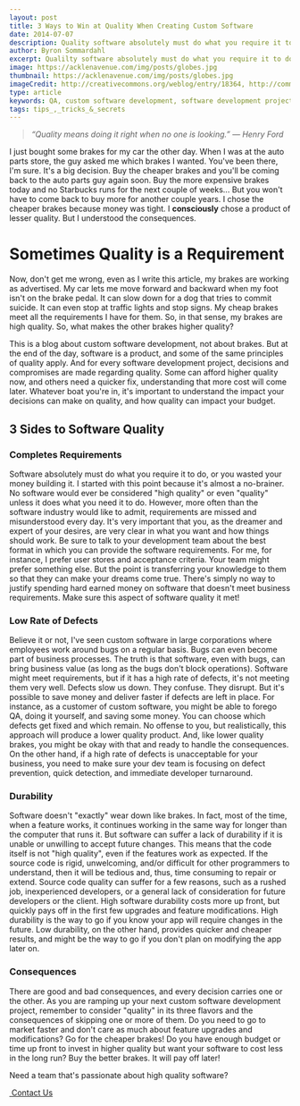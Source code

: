 ```yaml
---
layout: post
title: 3 Ways to Win at Quality When Creating Custom Software
date: 2014-07-07
description: Quality software absolutely must do what you require it to do, or you wasted your money building it. 
author: Byron Sommardahl 
excerpt: Qualilty software absolutely must do what you require it to do, or you wasted your money building it. 
image: https://acklenavenue.com/img/posts/globes.jpg
thumbnail: https://acklenavenue.com/img/posts/globes.jpg
imageCredit: http://creativecommons.org/weblog/entry/18364, http://commons.wikimedia.org/wiki/File:Henry_ford_1919.jpg, http://commons.wikimedia.org/wiki/File:%22YOUR_BATTLESHIP_AND_HER_REQUIREMENTS%22_-_NARA_-_516243.jpg, https://www.flickr.com/photos/jurvetson/156830367/, https://www.flickr.com/photos/autohistorian/4410527136/ (creative commons)
type: article
keywords: QA, custom software development, software development project, Acklen Avenue, Nashville, high quality software
tags: tips_,_tricks_&_secrets
---
```

> *“Quality means doing it right when no one is looking.” — Henry Ford*

I just bought some brakes for my car the other day. When I was at the auto parts store, the guy asked me which brakes I wanted. You've been there, I'm sure. It's a big decision. Buy the cheaper brakes and you'll be coming back to the auto parts guy again soon. Buy the more expensive brakes today and no Starbucks runs for the next couple of weeks... But you won't have to come back to buy more for another couple years. I chose the cheaper brakes because money was tight. I **consciously** chose a product of lesser quality. But I understood the consequences.

# Sometimes Quality is a Requirement

Now, don't get me wrong, even as I write this article, my brakes are working as advertised. My car lets me move forward and backward when my foot isn't on the brake pedal. It can slow down for a dog that tries to commit suicide. It can even stop at traffic lights and stop signs. My cheap brakes meet all the requirements I have for them. So, in that sense, my brakes are high quality. So, what makes the other brakes higher quality?

This is a blog about custom software development, not about brakes. But at the end of the day, software is a product, and some of the same principles of quality apply. And for every software development project, decisions and compromises are made regarding quality. Some can afford higher quality now, and others need a quicker fix, understanding that more cost will come later.  Whatever boat you're in, it's important to understand the impact your decisions can make on quality, and how quality can impact your budget.

## 3 Sides to Software Quality


### Completes Requirements

Software absolutely must do what you require it to do, or you wasted your money building it. I started with this point because it's almost a no-brainer. No software would ever be considered "high quality" or even "quality" unless it does what you need it to do. However, more often than the software industry would like to admit, requirements are missed and misunderstood every day. It's very important that you, as the dreamer and expert of your desires, are very clear in what you want and how things should work. Be sure to talk to your development team about the best format in which you can provide the software requirements. For me, for instance, I prefer user stores and acceptance criteria. Your team might prefer something else. But the point is transferring your knowledge to them so that they can make your dreams come true. There's simply no way to justify spending hard earned money on software that doesn't meet business requirements. Make sure this aspect of software quality it met!

### Low Rate of Defects

Believe it or not, I've seen custom software in large corporations where employees work around bugs on a regular basis. Bugs can even become part of business processes. The truth is that software, even with bugs, can bring business value (as long as the bugs don't block operations). Software might meet requirements, but if it has a high rate of defects, it's not meeting them very well. Defects slow us down. They confuse. They disrupt. But it's possible to save money and deliver faster if defects are left in place. For instance, as a customer of custom software, you might be able to forego QA, doing it yourself, and saving some money. You can choose which defects get fixed and which remain. No offense to you, but realistically, this approach will produce a lower quality product. And, like lower quality brakes, you might be okay with that and ready to handle the consequences. On the other hand, if a high rate of defects is unacceptable for your business, you need to make sure your dev team is focusing on defect prevention, quick detection, and immediate developer turnaround.

### Durability

Software doesn't "exactly" wear down like brakes. In fact, most of the time, when a feature works, it continues working in the same way for longer than the computer that runs it. But software can suffer a lack of durability if it is unable or unwilling to accept future changes. This means that the code itself is not "high quality", even if the features work as expected. If the source code is rigid, unwelcoming, and/or difficult for other programmers to understand, then it will be tedious and, thus, time consuming to repair or extend. Source code quality can suffer for a few reasons, such as a rushed job, inexperienced developers, or a general lack of consideration for future developers or the client. High software durability costs more up front, but quickly pays off in the first few upgrades and feature modifications. High durability is the way to go if you know your app will require changes in the future. Low durability, on the other hand, provides quicker and cheaper results, and might be the way to go if you don't plan on modifying the app later on.

### Consequences

There are good and bad consequences, and every decision carries one or the other. As you are ramping up your next custom software development project, remember to consider "quality" in its three flavors and the consequences of skipping one or more of them. Do you need to go to market faster and don't care as much about feature upgrades and modifications? Go for the cheaper brakes! Do you have enough budget or time up front to invest in higher quality but want your software to cost less in the long run? Buy the better brakes. It will pay off later!

<div class="row tag-box tag-box-v5">
    <div class="col-md-8">
        <span>
        	Need a team that's passionate about high quality software?
    	</span>
    </div>
    <div class="col-md-4">
        <p><a class="btn-u btn-u-lg btn-u-red" href="#contact-us"><i class="fa fa-life-ring"></i>&nbsp;Contact Us</a></p>
    </div>
</div>
